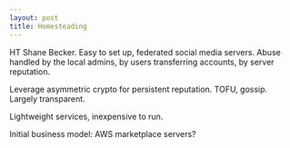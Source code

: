 ```yaml
---
layout: post
title: Homesteading
---
```


HT Shane Becker.
Easy to set up, federated social media servers.
Abuse handled by the local admins,
by users transferring accounts,
by server reputation.

Leverage asymmetric crypto for persistent reputation.
TOFU, gossip.
Largely transparent.

Lightweight services,
inexpensive to run.

Initial business model:
AWS marketplace servers?
